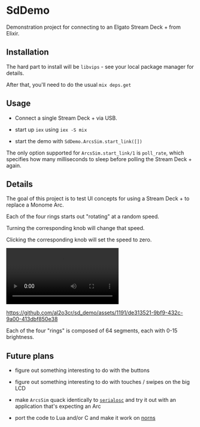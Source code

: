# SdDemo

Demonstration project for connecting to an Elgato Stream Deck + from Elixir.

## Installation

The hard part to install will be `libvips` - see your local package manager for details.

After that, you'll need to do the usual `mix deps.get`

## Usage

* Connect a single Stream Deck + via USB.

* start up `iex` using `iex -S mix`

* start the demo with `SdDemo.ArcsSim.start_link([])`

The only option supported for `ArcsSim.start_link/1` is `poll_rate`, which specifies how many milliseconds to sleep before polling the Stream Deck + again.

## Details

The goal of this project is to test UI concepts for using a Stream Deck + to replace a Monome Arc.

Each of the four rings starts out "rotating" at a random speed.

Turning the corresponding knob will change that speed.

Clicking the corresponding knob will set the speed to zero.

![Demo video](docs/demo.MOV)



https://github.com/al2o3cr/sd_demo/assets/1191/de313521-9bf9-432c-9a00-413dbf850e38




Each of the four "rings" is composed of 64 segments, each with 0-15 brightness.

## Future plans

* figure out something interesting to do with the buttons

* figure out something interesting to do with touches / swipes on the big LCD

* make `ArcsSim` quack identically to [`serialosc`](https://monome.org/docs/serialosc/) and try it out with an application that's expecting an Arc

* port the code to Lua and/or C and make it work on [norns](https://monome.org/docs/norns/)
